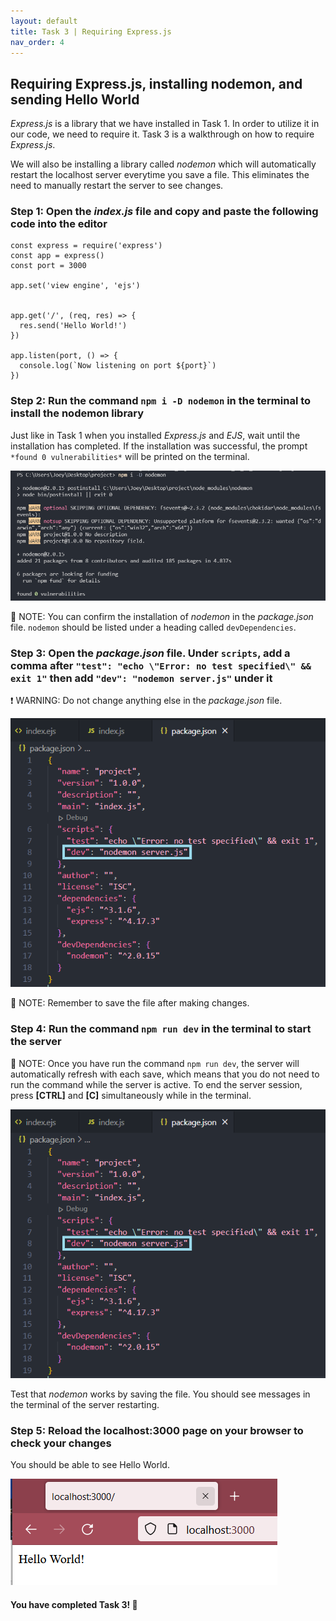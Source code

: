 ```yaml
---
layout: default
title: Task 3 | Requiring Express.js
nav_order: 4
---
```


## Requiring Express.js, installing nodemon, and sending Hello World
*Express.js* is a library that we have installed in Task 1. In order to utilize it in our code, we need to require it.
Task 3 is a walkthrough on how to require *Express.js*. 

We will also be installing a library called *nodemon* which will
automatically restart the localhost server everytime you save a file. This eliminates the need to manually restart the
server to see changes.

### Step 1: Open the *index.js* file and copy and paste the following code into the editor
```
const express = require('express')
const app = express()
const port = 3000

app.set('view engine', 'ejs')


app.get('/', (req, res) => {
  res.send('Hello World!')
})

app.listen(port, () => {
  console.log(`Now listening on port ${port}`)
})
```

### Step 2: Run the command `npm i -D nodemon` in the terminal to install the nodemon library
Just like in Task 1 when you installed *Express.js* and *EJS*, wait until the installation has completed. 
If the installation was successful, the prompt `*found 0 vulnerabilities*` will be printed on the terminal.


![Screenshot of nodemon installation in the terminal](../assets/images/task-3-nodemon-install.png)


💭 NOTE: You can confirm the installation of *nodemon* in the *package.json* file. `nodemon` should be listed under
a heading called `devDependencies`.

### Step 3: Open the *package.json* file. Under `scripts`, add a comma after `"test": "echo \"Error: no test specified\" && exit 1"` then add `"dev": "nodemon server.js"` under it
❗ WARNING: Do not change anything else in the *package.json* file.


![Screenshot of package.json with nodemon listed](../assets/images/task-3-nodemon-package-json.png)


💭 NOTE: Remember to save the file after making changes.

### Step 4: Run the command `npm run dev` in the terminal to start the server
💭 NOTE: Once you have run the command `npm run dev`, the server will automatically refresh with each save, which means
that you do not need to run the command while the server is active. To end the server session, press **[CTRL]** and **[C]** simultaneously
while in the terminal.



![Screenshot of nodemon working in terminal](../assets/images/task-3-nodemon-package-json.png)


Test that *nodemon* works by saving the file. You should see messages in the terminal of the server restarting.

### Step 5: Reload the localhost:3000 page on your browser to check your changes
You should be able to see Hello World.


![Screenshot of Hello World in browser](../assets/images/task-3-hello-world.png)


#### You have completed Task 3! 🥳

